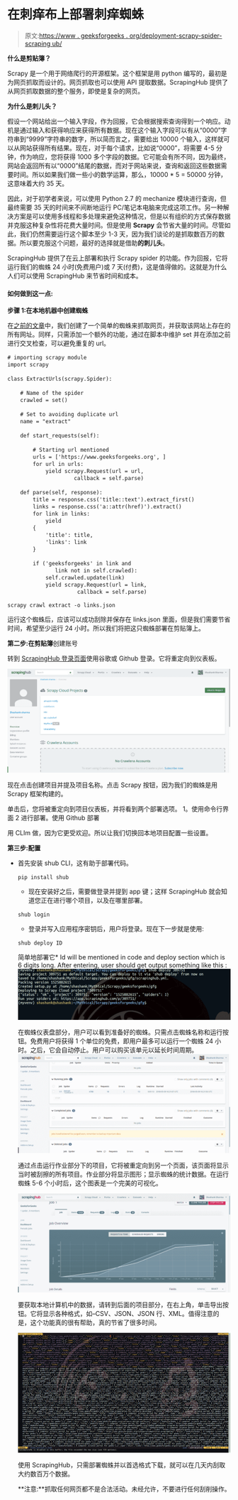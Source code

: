 # 在刺痒布上部署刺痒蜘蛛

> 原文:[https://www . geeksforgeeks . org/deployment-scrapy-spider-scraping ub/](https://www.geeksforgeeks.org/deploying-scrapy-spider-scrapinghub/)

**什么是剪贴簿？**

Scrapy 是一个用于网络爬行的开源框架。这个框架是用 python 编写的，最初是为网页抓取而设计的。网页抓取也可以使用 API 提取数据。ScrapingHub 提供了从网页抓取数据的整个服务，即使是复杂的网页。

**为什么是刺儿头？**

假设一个网站给出一个输入字段，作为回报，它会根据搜索查询得到一个响应。动机是通过输入和获得响应来获得所有数据。现在这个输入字段可以有从“0000”字符串到“9999”字符串的数字，所以简而言之，需要给出 10000 个输入，这样就可以从网站获得所有结果。现在，对于每个请求，比如说“0000”，将需要 4-5 分钟，作为响应，您将获得 1000 多个字段的数据。它可能会有所不同，因为最终，网站会返回所有以“0000”结尾的数据，而对于网站来说，查询和返回这些数据需要时间。所以如果我们做一些小的数学运算，那么，10000 * 5 = 50000 分钟，这意味着大约 35 天。

因此，对于初学者来说，可以使用 Python 2.7 的 mechanize 模块进行查询，但最终需要 35 天的时间来不间断地运行 PC/笔记本电脑来完成这项工作。另一种解决方案是可以使用多线程和多处理来避免这种情况，但是以有组织的方式保存数据并克服这种复杂性将花费大量时间。但是使用 **Scrapy** 会节省大量的时间。尽管如此，我们仍然需要运行这个脚本至少 1-3 天，因为我们谈论的是抓取数百万的数据。所以要克服这个问题，最好的选择就是借助**的刺儿头**。

ScrapingHub 提供了在云上部署和执行 Scrapy spider 的功能。作为回报，它将运行我们的蜘蛛 24 小时(免费用户)或 7 天(付费)，这是值得做的。这就是为什么人们可以使用 ScrapingHub 来节省时间和成本。

#### 如何做到这一点:

**步骤 1:在本地机器中创建蜘蛛**

在[之前的文章](https://www.geeksforgeeks.org/implementing-web-scraping-python-scrapy/)中，我们创建了一个简单的蜘蛛来抓取网页，并获取该网站上存在的所有网址。同样，只需添加一个额外的功能，通过在脚本中维护 set 并在添加之前进行交叉检查，可以避免重复的 url。

```
# importing scrapy module
import scrapy

class ExtractUrls(scrapy.Spider):

    # Name of the spider
    crawled = set()

    # Set to avoiding duplicate url
    name = "extract"

    def start_requests(self):

        # Starting url mentioned
        urls = ['https://www.geeksforgeeks.org', ]
        for url in urls:
            yield scrapy.Request(url = url,
                     callback = self.parse)

    def parse(self, response):
        title = response.css('title::text').extract_first()
        links = response.css('a::attr(href)').extract()
        for link in links:
            yield
        {
            'title': title,
            'links': link
        }

        if ('geeksforgeeks' in link and
               link not in self.crawled):
            self.crawled.update(link)
            yield scrapy.Request(url = link,
                      callback = self.parse)
```

```
scrapy crawl extract -o links.json

```

运行这个蜘蛛后，应该可以成功刮除并保存在 links.json 里面，但是我们需要节省时间，希望至少运行 24 小时。所以我们将把这只蜘蛛部署在剪贴簿上。

**第二步:在剪贴簿**创建账号

转到 [ScrapingHub 登录页面](https://app.scrapinghub.com/account/login/)使用谷歌或 Github 登录。它将重定向到仪表板。

![](img/5e09584b08c09e7cf4e81890c5bb3b53.png)

现在点击创建项目并提及项目名称。点击 Scrapy 按钮，因为我们的蜘蛛是用 Scrapy 框架构建的。

单击后，您将被重定向到项目仪表板，并将看到两个部署选项。
1。使用命令行界面
2 进行部署。使用 Github 部署

用 CLIm 做，因为它更受欢迎。所以让我们切换回本地项目配置一些设置。

**第三步:配置**

*   首先安装 shub CLI，这有助于部署代码。

    ```
    pip install shub
    ```

    *   现在安装好之后，需要做登录并提到 app 键；这样 ScrapingHub 就会知道您正在进行哪个项目，以及在哪里部署。

    ```
    shub login
    ```

    *   登录并写入应用程序密钥后，用户将登录。现在下一步就是使用:

    ```
    shub deploy ID
    ```

    简单地部署它*   Id will be mentioned in code and deploy section which is 6 digits long. After entering, user should get output something like this :
    ![](img/4e0053bd2626d43bb293b273b0023d3f.png)

    在蜘蛛仪表盘部分，用户可以看到准备好的蜘蛛。只需点击蜘蛛名称和运行按钮。免费用户将获得 1 个单位的免费，即用户最多可以运行一个蜘蛛 24 小时。之后，它会自动停止。用户可以购买该单元以延长时间周期。
    ![](img/520365869f49dcf1de662bedcde85b21.png)

    通过点击运行作业部分下的项目，它将被重定向到另一个页面，该页面将显示当时被刮擦的所有项目。作业部分将显示图形；显示蜘蛛的统计数据。在运行蜘蛛 5-6 个小时后，这个图表是一个完美的可视化。

    ![](img/65b1374313a58903d685e51448c734f4.png)

    要获取本地计算机中的数据，请转到后面的项目部分，在右上角，单击导出按钮。它将显示各种格式，如–CSV、JSON、JSON 行、XML。值得注意的是，这个功能真的很有帮助，真的节省了很多时间。

    ![](img/5094c0d486ba9db11e5c301888f998fc.png)

    使用 ScrapingHub，只需部署蜘蛛并以首选格式下载，就可以在几天内刮取大约数百万个数据。

    **注意:**抓取任何网页都不是合法活动。未经允许，不要进行任何刮削操作。
